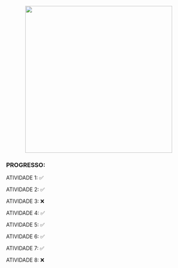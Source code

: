 <p align="center"><a href="https://laravel.com" target="_blank"><img src="https://raw.githubusercontent.com/laravel/art/master/logo-lockup/5%20SVG/2%20CMYK/1%20Full%20Color/laravel-logolockup-cmyk-red.svg" width="400"></a></p>


### PROGRESSO:

ATIVIDADE 1: ✅

ATIVIDADE 2: ✅

ATIVIDADE 3: ❌

ATIVIDADE 4: ✅

ATIVIDADE 5: ✅

ATIVIDADE 6: ✅

ATIVIDADE 7: ✅

ATIVIDADE 8: ❌
